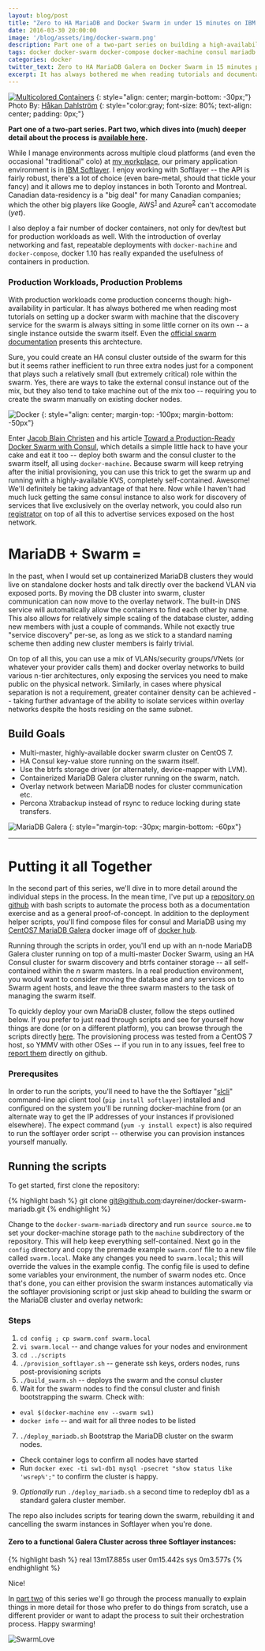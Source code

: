 ```yaml
---
layout: blog/post
title: "Zero to HA MariaDB and Docker Swarm in under 15 minutes on IBM Softlayer (or anywhere, really) <br />Part One" 
date: 2016-03-30 20:00:00
image: '/blog/assets/img/docker-swarm.png'
description: Part one of a two-part series on building a high-availability containerized MariaDB Galera cluster on top of a multi-master docker swarm in the cloud.
tags: docker docker-swarm docker-compose docker-machine consul mariadb softlayer
categories: docker 
twitter_text: Zero to HA MariaDB Galera on Docker Swarm in 15 minutes part one
excerpt: It has always bothered me when reading tutorials and documentation on setting up a docker swarm with machine, the discovery service for the swarm is always sitting on its own -- usually just a single instance sitting outside the swarm itself. Instead, let's run consul on top of the swarm itself, and deploy a containerized MariaDB Galera cluster on the swarm -- and let's do it in IBM Softlayer in under 15 minutes.
---
```

[![Multicolored Containers](https://farm4.staticflickr.com/3121/3144199355_d478f8c316_b.jpg)](https://www.flickr.com/photos/dahlstroms/3144199355)
{: style="align: center; margin-bottom: -30px;"}
Photo By: [Håkan Dahlström](https://www.flickr.com/photos/dahlstroms/)
{: style="color:gray; font-size: 80%; text-align: center; padding: 0px;"}

**Part one of a two-part series. Part two, which dives into (much) deeper detail about the process is [available here](/zero-to-mariadb-cluster-in-docker-swarm-in-15-minutes-part-2/).**

While I manage environments across multiple cloud platforms (and even the occasional "traditional" colo) at [my workplace](https://k2digital.com), our primary application environment is in [IBM Softlayer](http://www.softlayer.com/). I enjoy working with Softlayer -- the API is fairly robust, there's a lot of choice (even bare-metal, should that tickle your fancy) and it allows me to deploy instances in both Toronto and Montreal. Canadian data-residency is a "big deal" for many Canadian companies; which the other big players like Google, AWS<sup>[1](https://aws.amazon.com/fr/blogs/aws/in-the-works-aws-region-in-canada/)</sup> and Azure<sup>[2](https://www.microsoft.com/en-ca/web/datacentre/default.aspx)</sup> can't accomodate (*yet*).

I also deploy a fair number of docker containers, not only for dev/test but for production workloads as well. With the introduction of overlay networking and fast, repeatable deployments with `docker-machine` and `docker-compose`, docker 1.10 has really expanded the usefulness of containers in production. 

### Production Workloads, Production Problems
With production workloads come production concerns though: high-availability in particular. It has always bothered me when reading most tutorials on setting up a docker swarm with machine that the discovery service for the swarm is always sitting in some little corner on its own -- a single instance outside the swarm itself. Even the [official swarm documentation](https://docs.docker.com/swarm/install-manual/) presents this archtecture. 

Sure, you could create an HA consul cluster outside of the swarm for this but it seems rather inefficient to run three extra nodes just for a component that plays such a relatively small (but extremely critical) role within the swarm. Yes, there are ways to take the external consul instance out of the mix, but they also tend to take machine out of the mix too -- requiring you to create the swarm manually on existing docker nodes. 

![Docker](/blog/assets/img/docker-swarm.png)
{: style="align: center; margin-top: -100px; margin-bottom: -50px"}

Enter [Jacob Blain Christen](https://medium.com/@dweomer) and his article [Toward a Production-Ready Docker Swarm with Consul](https://medium.com/on-docker/toward-a-production-ready-docker-swarm-cluster-with-consul-9ecd36533bb8#.fngyb759z), which details a simple little hack to have your cake and eat it too -- deploy both swarm and the consul cluster to the swarm itself, all using `docker-machine`. Because swarm will keep retrying after the initial provisioning, you can use this trick to get the swarm up and running with a highly-available KVS, completely self-contained. Awesome! We'll definitely be taking advantage of that here. Now while I haven't had much luck getting the same consul instance to also work for discovery of services that live exclusively on the overlay network, you could also run [registrator](http://gliderlabs.com/registrator/latest/) on top of all this to advertise services exposed on the host network.

# MariaDB + Swarm = <i class="fa fa-heart"></i>

In the past, when I would set up containerized MariaDB clusters they would live on standalone docker hosts and talk directly over the backend VLAN via exposed ports. By moving the DB cluster into swarm, cluster communication can now move to the overlay network. The built-in DNS service will automatically allow the containers to find each other by name. This also allows for relatively simple scaling of the database cluster, adding new members with just a couple of commands. While not exactly true "service discovery" per-se, as long as we stick to a standard naming scheme then adding new cluster members is fairly trivial. 

On top of all this, you can use a mix of VLANs/security groups/VNets (or whatever your provider calls them) and docker overlay networks to build various n-tier architectures, only exposing the services you need to make public on the physical network. Similarly, in cases where physical separation is not a requirement, greater container density can be achieved -- taking further advantage of the ability to isolate services within overlay networks despite the hosts residing on the same subnet.

## Build Goals 

- Multi-master, highly-available docker swarm cluster on CentOS 7.
- HA Consul key-value store running on the swarm itself.
- Use the btrfs storage driver (or alternately, device-mapper with LVM).
- Containerized MariaDB Galera cluster running on the swarm, natch.
- Overlay network between MariaDB nodes for cluster communication etc.
- Percona Xtrabackup instead of rsync to reduce locking during state transfers.

![MariaDB Galera](/blog/assets/img/mariadb-galera.png)
{: style="margin-top: -30px; margin-bottom: -60px"}

---

# Putting it all Together

In the second part of this series, we'll dive in to more detail around the individual steps in the process. In the mean time, I've put up a [repository on github](https://github.com/dayreiner/docker-swarm-mariadb) with bash scripts to automate the process both as a documentation exercise and as a general proof-of-concept. In addition to the deployment helper scripts, you'll find compose files for consul and MariaDB using my [CentOS7 MariaDB Galera](https://hub.docker.com/r/dayreiner/centos7-mariadb-10.1-galera/) docker image off of [docker hub](https://hub.docker.com). 

Running through the scripts in order, you'll end up with an n-node MariaDB Galera cluster running on top of a multi-master Docker Swarm, using an HA Consul cluster for swarm discovery and btrfs container storage -- all self-contained within the *n* swarm masters. In a real production environment, you would want to consider moving the database and any services on to Swarm agent hosts, and leave the three swarm masters to the task of managing the swarm itself.

To quickly deploy your own MariaDB cluster, follow the steps outlined below. If you prefer to just read through scripts and see for yourself how things are done (or on a different platform), you can browse through the scripts directly [here](https://github.com/dayreiner/docker-swarm-mariadb/tree/master/scripts). The provisioning process was tested from a CentOS 7 host, so YMMV with other OSes -- if you run in to any issues, feel free to [report them](https://github.com/dayreiner/docker-swarm-mariadb/issues) directly on github.

### Prerequsites
In order to run the scripts, you'll need to have the the Softlayer "[slcli](https://github.com/softlayer/softlayer-python)" command-line api client tool (`pip install softlayer`) installed and configured on the system you'll be running docker-machine from (or an alternate way to get the IP addresses of your instances if provisioned elsewhere). The expect command (`yum -y install expect`) is also required to run the softlayer order script -- otherwise you can provision instances yourself manually.

## Running the scripts
To get started, first clone the repository:

{% highlight bash %}
git clone git@github.com:dayreiner/docker-swarm-mariadb.git
{% endhighlight %}

Change to the `docker-swarm-mariadb` directory and run `source source.me` to set your docker-machine storage path to the `machine` subdirectory of the repository. This will help keep everything self-contained. Next go in the `config` directory and copy the premade example `swarm.conf` file to a new file called `swarm.local`. Make any changes you need to `swarm.local`; this will override the values in the example config. The config file is used to define some variables your environment, the number of swarm nodes etc. Once that's done, you can either provision the swarm instances automatically via the softlayer provisioning script or just skip ahead to building the swarm or the MariaDB cluster and overlay network:

### Steps
1. `cd config ; cp swarm.conf swarm.local`
2. `vi swarm.local` -- and change values for your nodes and environment
3. `cd ../scripts`
4. `./provision_softlayer.sh` -- generate ssh keys, orders nodes, runs post-provisioning scripts
5. `./build_swarm.sh` -- deploys the swarm and the consul cluster
6. Wait for the swarm nodes to find the consul cluster and finish bootstrapping the swarm. Check with:
 - `eval $(docker-machine env --swarm sw1)`
 - `docker info` -- and wait for all three nodes to be listed
7. `./deploy_mariadb.sh` Bootstrap the MariaDB cluster on the swarm nodes. 
 - Check container logs to confirm all nodes have started
 - Run `docker exec -ti sw1-db1 mysql -psecret "show status like 'wsrep%';"` to confirm the cluster is happy.
9. *Optionally* run `./deploy_mariadb.sh` a second time to redeploy db1 as a standard galera cluster member.

The repo also includes scripts for tearing down the swarm, rebuilding it and cancelling the swarm instances in Softlayer when you're done. 

#### Zero to a functional Galera Cluster across three Softlayer instances:

{% highlight bash %}
    real    13m17.885s
    user    0m15.442s
    sys     0m3.577s
{% endhighlight %}

Nice! 

In [part two](/zero-to-mariadb-cluster-in-docker-swarm-in-15-minutes-part-2/) of this series we'll go through the process manually to explain things in more detail for those who prefer to do things from scratch, use a different provider or want to adapt the process to suit their orchestration process. Happy swarming!

![SwarmLove](/blog/assets/img/docker-machine-swarm-mariadb-love.png)
